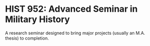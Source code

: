 # HIST 952: Advanced Seminar in Military History

A research seminar designed to bring major projects (usually an M.A. thesis) to completion.